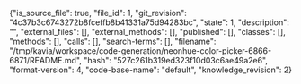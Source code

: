 {"is_source_file": true, "file_id": 1, "git_revision": "4c37b3c6743272b8fceffb8b41331a75d94283bc", "state": 1, "description": "", "external_files": [], "external_methods": [], "published": [], "classes": [], "methods": [], "calls": [], "search-terms": [], "filename": "/tmp/kavia/workspace/code-generation/neonhue-color-picker-6866-6871/README.md", "hash": "527c261b319ed323f10d03c6ae49a2e6", "format-version": 4, "code-base-name": "default", "knowledge_revision": 2}